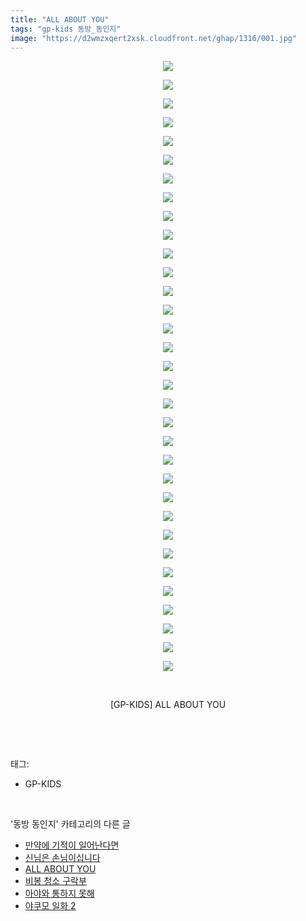 ```yaml
---
title: "ALL ABOUT YOU"
tags: "gp-kids 동방_동인지"
image: "https://d2wmzxqert2xsk.cloudfront.net/ghap/1316/001.jpg"
---
```

<div class="article">
<p style="text-align: center; clear: none; float: none;"><img src="{{ site.imgserver11 }}/ghap/1316/001.jpg"/></p>
<p style="text-align: center; clear: none; float: none;"><img src="{{ site.imgserver11 }}/ghap/1316/002.jpg"/></p>
<p style="text-align: center; clear: none; float: none;"><img src="{{ site.imgserver11 }}/ghap/1316/003.jpg"/></p>
<p style="text-align: center; clear: none; float: none;"><img src="{{ site.imgserver11 }}/ghap/1316/004.jpg"/></p>
<p style="text-align: center; clear: none; float: none;"><img src="{{ site.imgserver11 }}/ghap/1316/005.jpg"/></p>
<p style="text-align: center; clear: none; float: none;"><img src="{{ site.imgserver11 }}/ghap/1316/006.jpg"/></p>
<p style="text-align: center; clear: none; float: none;"><img src="{{ site.imgserver11 }}/ghap/1316/007.jpg"/></p>
<p style="text-align: center; clear: none; float: none;"><img src="{{ site.imgserver11 }}/ghap/1316/008.jpg"/></p>
<p style="text-align: center; clear: none; float: none;"><img src="{{ site.imgserver11 }}/ghap/1316/009.jpg"/></p>
<p style="text-align: center; clear: none; float: none;"><img src="{{ site.imgserver11 }}/ghap/1316/010.jpg"/></p>
<p style="text-align: center; clear: none; float: none;"><img src="{{ site.imgserver11 }}/ghap/1316/011.jpg"/></p>
<p style="text-align: center; clear: none; float: none;"><img src="{{ site.imgserver11 }}/ghap/1316/012.jpg"/></p>
<p style="text-align: center; clear: none; float: none;"><img src="{{ site.imgserver11 }}/ghap/1316/013.jpg"/></p>
<p style="text-align: center; clear: none; float: none;"><img src="{{ site.imgserver11 }}/ghap/1316/014.jpg"/></p>
<p style="text-align: center; clear: none; float: none;"><img src="{{ site.imgserver11 }}/ghap/1316/015.jpg"/></p>
<p style="text-align: center; clear: none; float: none;"><img src="{{ site.imgserver11 }}/ghap/1316/016.jpg"/></p>
<p style="text-align: center; clear: none; float: none;"><img src="{{ site.imgserver11 }}/ghap/1316/017.jpg"/></p>
<p style="text-align: center; clear: none; float: none;"><img src="{{ site.imgserver11 }}/ghap/1316/018.jpg"/></p>
<p style="text-align: center; clear: none; float: none;"><img src="{{ site.imgserver11 }}/ghap/1316/019.jpg"/></p>
<p style="text-align: center; clear: none; float: none;"><img src="{{ site.imgserver11 }}/ghap/1316/020.jpg"/></p>
<p style="text-align: center; clear: none; float: none;"><img src="{{ site.imgserver11 }}/ghap/1316/021.jpg"/></p>
<p style="text-align: center; clear: none; float: none;"><img src="{{ site.imgserver11 }}/ghap/1316/022.jpg"/></p>
<p style="text-align: center; clear: none; float: none;"><img src="{{ site.imgserver11 }}/ghap/1316/023.jpg"/></p>
<p style="text-align: center; clear: none; float: none;"><img src="{{ site.imgserver11 }}/ghap/1316/024.jpg"/></p>
<p style="text-align: center; clear: none; float: none;"><img src="{{ site.imgserver11 }}/ghap/1316/025.jpg"/></p>
<p style="text-align: center; clear: none; float: none;"><img src="{{ site.imgserver11 }}/ghap/1316/026.jpg"/></p>
<p style="text-align: center; clear: none; float: none;"><img src="{{ site.imgserver11 }}/ghap/1316/027.jpg"/></p>
<p style="text-align: center; clear: none; float: none;"><img src="{{ site.imgserver11 }}/ghap/1316/028.jpg"/></p>
<p style="text-align: center; clear: none; float: none;"><img src="{{ site.imgserver11 }}/ghap/1316/029.jpg"/></p>
<p style="text-align: center; clear: none; float: none;"><img src="{{ site.imgserver11 }}/ghap/1316/030.jpg"/></p>
<p style="text-align: center; clear: none; float: none;"><img src="{{ site.imgserver11 }}/ghap/1316/031.jpg"/></p>
<p style="text-align: center; clear: none; float: none;"><img src="{{ site.imgserver11 }}/ghap/1316/032.jpg"/></p>
<p style="text-align: center; clear: none; float: none;"><img src="{{ site.imgserver11 }}/ghap/1316/033.jpg"/></p>
<p style="text-align: center; clear: none; float: none;"><br/></p>
<p style="text-align: center; clear: none; float: none;">[GP-KIDS] ALL ABOUT YOU</p>
<p><br/></p>
</div><br/>
<div class="tagTrail">
<p>태그: </p>
<ul>
<li>GP-KIDS</li>
</ul>
</div><br/>
<div class="another">
<p>'동방 동인지' 카테고리의 다른 글</p>
<ul>
<li><a href="/ghap_1318">만약에 기적이 일어난다면</a></li>
<li><a href="/ghap_1317">신님은 손님이십니다</a></li>
<li><a href="/ghap_1316">ALL ABOUT YOU</a></li>
<li><a href="/ghap_1315">비봉 청소 구락부</a></li>
<li><a href="/ghap_1314">아야와 통하지 못해</a></li>
<li><a href="/ghap_1312">야쿠모 일화 2</a></li>
</ul>
</div><br/>
<div class="cb_module cb_fluid">
<div class="cb_wrt cb_profile">
</div><!-- commentList close -->
</div><br/>
